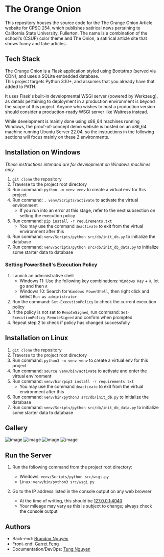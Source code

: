 # The Orange Onion
This repository houses the source code for the The Orange Onion Article website for CPSC 254, which publishes satirical news pertaining to California State University, Fullerton.
The name is a combination of the school's (CSUF) color theme and The Onion, a satirical article site that shows funny and fake articles.

## Tech Stack
The Orange Onion is a Flask application styled using Bootstrap (served via CDN), and uses a SQLite embedded database.  
This project targets Python 3.10+, and assumes that you already have that added to PATH.

It uses Flask's built-in developmental WSGI server (powered by Werkzeug), as details pertaining to deployment in a production environment is beyond the scope of this project. Anyone who wishes to host a production version should consider a production-ready WSGI server like Waitress instead.

While development is mainly done using x86_64 machines running Windows, the proof-of-concept demo website is hosted on an x86_64 machine running Ubuntu Server 22.04, so the instructions in the following sections will focus mainly on these 2 environments.

## Installation on Windows
*These instructions intended are for development on Windows machines only*

1. `git clone` the repository
2. Traverse to the project root directory
3. Run command: `python -m venv venv` to create a virtual env for this project
4. Run command: `. venv/Scripts/activate` to activate the virtual environment
    - If you run into an error at this stage, refer to the next subsection on setting the execution policy
5. Run command: `pip install -r requirements.txt`
    - You may use the command `deactivate` to exit from the virtual environment after this
6. Run command: `venv/Scripts/python src/db/init_db.py` to initialize the database
7. Run command: `venv/Scripts/python src/db/init_db_data.py` to initialize some starter data to database

### Setting PowerShell's Execution Policy
1. Launch an administrative shell
    - Windows 11: Use the following key combinations: `Windows Key` + `X`, let go and then `A`
    - Windows 10: Search for `Windows PowerShell`, then right click and select `Run as administrator`
2. Run the command: `Get-ExecutionPolicy` to check the current execution policy 
3. If the policy is not set to `RemoteSigned`, run command: `Set-ExecutionPolicy RemoteSigned` and confirm when prompted
4. Repeat step 2 to check if policy has changed successfully

## Installation on Linux
1. `git clone` the repository
2. Traverse to the project root directory
3. Run command: `python3 -m venv venv` to create a virtual env for this project
4. Run command: `source venv/bin/activate` to activate and enter the virtual environment
5. Run command: `venv/bin/pip3 install -r requirements.txt`
    - You may use the command `deactivate` to exit from the virtual environment after this
6. Run command: `venv/bin/python3 src/db/init_db.py` to initialize the database
7. Run command: `venv/Scripts/python src/db/init_db_data.py` to initialize some starter data to database

## Gallery

![image](https://github.com/Bratah123/TheOrangeOnion/assets/70254940/3214e67c-10c2-41f5-9e43-eff5819ab56e)
![image](https://github.com/Bratah123/TheOrangeOnion/assets/58405975/f15f79d3-e289-4268-8f41-f240f79ca7ee)
![image](https://github.com/Bratah123/TheOrangeOnion/assets/70254940/dfe8f349-548c-4dd0-8c74-3a4cb74428e8)
![image](https://github.com/Bratah123/TheOrangeOnion/assets/70254940/e329418e-0174-4237-b888-8fa1c279d0a5)





## Run the Server
1. Run the following command from the project root directory:
    - Windows: `venv/Scripts/python src/wsgi.py`
    - Linux: `venv/bin/python3 src/wsgi.py`

2. Go to the IP address listed in the console output on any web browser
    - At the time of writing, this should be [127.0.0.1:4040](http://127.0.0.1:4040)
    - Your mileage may vary as this is subject to change; always check the console output

## Authors
- Back-end: [Brandon Nguyen](https://github.com/Bratah123)
- Front-end: [Garret Feng](https://github.com/thebluehomosapien)
- Documentation/DevOps: [Tung Nguyen](https://github.com/Ragnaorok)
